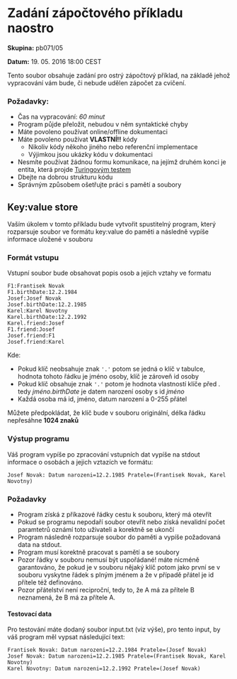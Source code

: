 Zadání zápočtového příkladu naostro
===================================

__Skupina:__ pb071/05

__Datum:__ 19. 05. 2016 18:00 CEST

Tento soubor obsahuje zadání pro ostrý zápočtový příklad, na základě jehož vypracování vám bude, či nebude udělen zápočet za cvičení.

### Požadavky:
* Čas na vypracování: _60 minut_
* Program půjde přeložit, nebudou v něm syntaktické chyby
* Máte povoleno používat online/offline dokumentaci
* Máte povoleno používat __VLASTNÍ!!__ kódy
  * Nikoliv kódy někoho jiného nebo referenční implementace
  * Výjimkou jsou ukázky kódu v dokumentaci
* Nesmíte používat žádnou formu komunikace, na jejímž druhém konci je entita, která projde [Turingovým testem](https://cs.wikipedia.org/wiki/Turing%C5%AFv_test)
* Dbejte na dobrou strukturu kódu
* Správným způsobem ošetřujte práci s pamětí a soubory

## Key:value store
Vaším úkolem v tomto příkladu bude vytvořit spustitelný program, který rozparsuje soubor ve formátu key:value do paměti a následně vypíše
informace uložené v souboru

### Formát vstupu
Vstupní soubor bude obsahovat popis osob a jejich vztahy ve formatu
```
F1:Frantisek Novak
F1.birthDate:12.2.1984
Josef:Josef Novak
Josef.birthDate:12.2.1985
Karel:Karel Novotny
Karel.birthDate:12.2.1992
Karel.friend:Josef
F1.friend:Josef
Josef.friend:F1
Josef.friend:Karel
```

Kde:
* Pokud klíč neobsahuje znak ```'.'``` potom se jedná o klíč v tabulce, hodnota tohoto řádku je jméno osoby, klíč je zároveň id osoby
* Pokud klíč obsahuje znak ```'.'``` potom je hodnota vlastností klíče před . tedy _jméno.birthDate_ je datem narození osoby s id _jméno_
* Každá osoba má id, jméno, datum narození a 0-255 přátel

Můžete předpokládat, že klíč bude v souboru originální, délka řádku nepřesáhne __1024 znaků__

### Výstup programu
Váš program vypíše po zpracování vstupních dat vypíše na stdout informace o osobách a jejich vztazích ve formátu:

```
Josef Novak: Datum narozeni=12.2.1985 Pratele=(Frantisek Novak, Karel Novotny)
```

### Požadavky
* Program získá z příkazové řádky cestu k souboru, který má otevřít
* Pokud se programu nepodaří soubor otevřít nebo získá nevalidní počet paramtetrů oznámí toto uživateli a korektně se ukončí
* Program následně rozparsuje soubor do paměti a vypíše požadovaná data na stdout.
* Program musí korektně pracovat s pamětí a se soubory
* Pozor řádky v souboru nemusí být uspořádané! máte nicméně garantováno, že pokud je v souboru nějaký klíč potom jako první se v souboru vyskytne řádek s plným jménem a že v případě přátel je id přítele též definováno.
* Pozor přátelství není reciproční, tedy to, že A má za přítele B neznamená, že B má za přítele A.

#### Testovací data
Pro testování máte dodaný soubor input.txt (viz výše), pro tento input, by váš program měl vypsat následující text:
```
Frantisek Novak: Datum narozeni=12.2.1984 Pratele=(Josef Novak)
Josef Novak: Datum narozeni=12.2.1985 Pratele=(Frantisek Novak, Karel Novotny)
Karel Novotny: Datum narozeni=12.2.1992 Pratele=(Josef Novak)
```
